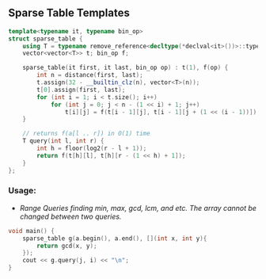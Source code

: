 ## Sparse Table Templates

```C++
template<typename it, typename bin_op>
struct sparse_table {
    using T = typename remove_reference<decltype(*declval<it>())>::type;
    vector<vector<T>> t; bin_op f;

    sparse_table(it first, it last, bin_op op) : t(1), f(op) {
        int n = distance(first, last);
        t.assign(32 - __builtin_clz(n), vector<T>(n));
        t[0].assign(first, last);
        for (int i = 1; i < t.size(); i++)
            for (int j = 0; j < n - (1 << i) + 1; j++)
                t[i][j] = f(t[i - 1][j], t[i - 1][j + (1 << (i - 1))]);
    }

    // returns f(a[l .. r]) in O(1) time
    T query(int l, int r) {
        int h = floor(log2(r - l + 1));
        return f(t[h][l], t[h][r - (1 << h) + 1]);
    }
};
```

### Usage: 

- *Range Queries finding min, max, gcd, lcm, and etc. The array cannot be changed between two queries.*

```C++
void main() {
    sparse_table g(a.begin(), a.end(), [](int x, int y){
        return gcd(x, y);
    });
    cout << g.query(j, i) << "\n";
}
```

